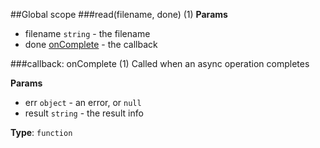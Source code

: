##Global scope
<a name="read"></a>
###read(filename, done) (1)
**Params**

- filename `string` - the filename
- done [onComplete](#onComplete) - the callback

<a name="onComplete"></a>
###callback: onComplete (1)
Called when an async operation completes

**Params**

- err `object` - an error, or `null`
- result `string` - the result info

**Type**: `function`  
